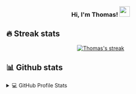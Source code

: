 <!-- ## Hi there 👋

<!-- - 🔭 I’m currently working on ...
- 🌱 I’m currently learning ...
- 👯 I’m looking to collaborate on ...
- 🤔 I’m looking for help with ...
- 💬 Ask me about ...
- 📫 How to reach me: ...
- 😄 Pronouns: ...
- ⚡ Fun fact: ...  -->

<h3 align="center">
  Hi, I'm Thomas!
  <img src="https://media.giphy.com/media/hvRJCLFzcasrR4ia7z/giphy.gif" width="28">
<br/>

## 🔥 Streak stats

<!-- GitHub Readme Streak Stats - https://github.com/DenverCoder1/github-readme-streak-stats -->
<p align="center">
  <a href="https://github.com/DenverCoder1/github-readme-streak-stats">
    <img title="🔥 Get streak stats for your profile at git.io/streak-stats" alt="Thomas's streak" src="https://github-readme-streak-stats.herokuapp.com/?user=thliang01&theme=react&hide_border=true"/>
  </a>
</p>

## 📊 Github stats

<details> 
  <summary>💻 GitHub Profile Stats</summary>
  <br/>
    <p align="center">
      <a href="https://github.com/thliang01">
      <img height="192px" src="https://github-readme-stats.vercel.app/api?username=thliang01&count_private=true&show_icons=true&include_all_commits=true&custom_title=GitHub+Stats&theme=react">
      </a>
    </p>
    <p align="center">
      <a href="https://github.com/thliang01">
      <img height="192px" src="https://github-readme-stats.vercel.app/api/top-langs/?username=thliang01&count_private=true&layout=compact&theme=react">
      </a>
   <br/>
      <b>Note:</b> Top languages is only a metric of the languages my public code consists of and doesn't reflect experience or skill level.
</a>
</details>

<!-- ## 🌱 I’m currently learning ... >
